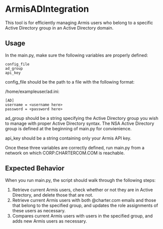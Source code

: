 # ArmisADIntegration

This tool is for efficiently managing Armis users who belong to a specific Active Directory group in an Active Directory domain.

## Usage

In the main.py, make sure the following variables are properly defined:

```
config_file
ad_group
api_key
```

config_file should be the path to a file with the following format:

/home/exampleuser/ad.ini:
```
[AD]
username = <username here>
password = <password here>
```

ad_group should be a string specifying the Active Directory group you wish to manage with proper Active Directory syntax.
The NSA Active Directory group is defined at the beginning of main.py for convienience.

api_key should be a string containing only your Armis API key.

Once these three variables are correctly defined, run main.py from a network on which CORP.CHARTERCOM.COM is reachable.

## Expected Behavior

When you run main.py, the script should walk through the following steps:
1. Retrieve current Armis users, check whether or not they are in Active Directory, and delete those that are not.
2. Retrieve current Armis users with both @charter.com emails and those that belong to the specified group, and updates the role assignments of these users as necessary.
3. Compares current Armis users with users in the specified group, and adds new Armis users as necessary.
